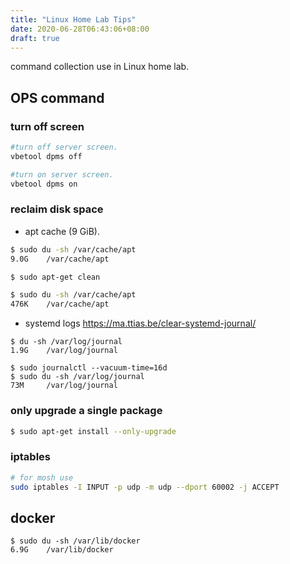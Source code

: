 ```yaml
---
title: "Linux Home Lab Tips"
date: 2020-06-28T06:43:06+08:00
draft: true
---
```


command collection use in Linux home lab.

## OPS command
### turn off screen
```bash
#turn off server screen.
vbetool dpms off

#turn on server screen.
vbetool dpms on
```


### reclaim disk space
* apt cache (9 GiB).

```bash
$ sudo du -sh /var/cache/apt
9.0G    /var/cache/apt

$ sudo apt-get clean

$ sudo du -sh /var/cache/apt
476K    /var/cache/apt
```

* systemd logs
https://ma.ttias.be/clear-systemd-journal/


```
$ du -sh /var/log/journal
1.9G    /var/log/journal

$ sudo journalctl --vacuum-time=16d
$ sudo du -sh /var/log/journal
73M     /var/log/journal
```

### only upgrade a single package

```bash
$ sudo apt-get install --only-upgrade
```

### iptables

```bash
# for mosh use
sudo iptables -I INPUT -p udp -m udp --dport 60002 -j ACCEPT
```


## docker
```
$ sudo du -sh /var/lib/docker
6.9G    /var/lib/docker
```
